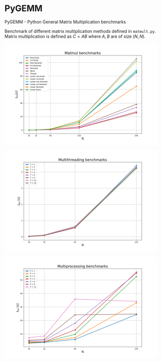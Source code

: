 # PyGEMM
PyGEMM - Python General Matrix Multiplication benchmarks

Benchmark of different matrix multiplication methods defined in <code>matmult.py</code>. Matrix multiplication is defined as $C = AB$ where $A,B$ are of size $(N,N)$.

![image1](matmul_bench.png)

![image2](threading_bench.png)

![image3](multiprocess_bench.png)
